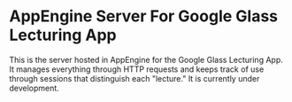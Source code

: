 # AppEngine Server For Google Glass Lecturing App

This is the server hosted in AppEngine for the Google Glass Lecturing App. It manages everything through HTTP requests and 
keeps track of use through sessions that distinguish each "lecture." It is currently under development.




